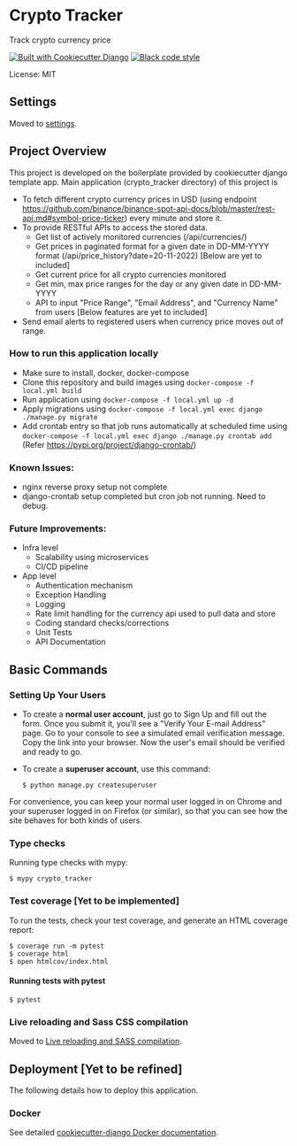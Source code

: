 # Crypto Tracker

Track crypto currency price

[![Built with Cookiecutter Django](https://img.shields.io/badge/built%20with-Cookiecutter%20Django-ff69b4.svg?logo=cookiecutter)](https://github.com/cookiecutter/cookiecutter-django/)
[![Black code style](https://img.shields.io/badge/code%20style-black-000000.svg)](https://github.com/ambv/black)

License: MIT

## Settings

Moved to [settings](http://cookiecutter-django.readthedocs.io/en/latest/settings.html).

## Project Overview

This project is developed on the boilerplate provided by cookiecutter django template app.
Main application (crypto_tracker directory) of this project is
 - To fetch different crypto currency prices in USD (using endpoint https://github.com/binance/binance-spot-api-docs/blob/master/rest-api.md#symbol-price-ticker) every minute and store it.
 - To provide RESTful APIs to access the stored data.
    - Get list of actively monitored currencies (/api/currencies/)
    - Get prices in paginated format for a given date in DD-MM-YYYY format (/api/price_history?date=20-11-2022)
    [Below are yet to included]
    - Get current price for all crypto currencies monitored
    - Get min, max price ranges for the day or any given date in DD-MM-YYYY
    - API to input "Price Range", "Email Address", and "Currency Name" from users
 [Below features are yet to included]
 - Send email alerts to registered users when currency price moves out of range.

### How to run this application locally
 - Make sure to install, docker, docker-compose
 - Clone this repository and build images using  `docker-compose -f local.yml build`
 - Run application using `docker-compose -f local.yml up -d`
 - Apply migrations using `docker-compose -f local.yml exec django ./manage.py migrate`
 - Add crontab entry so that job runs automatically at scheduled time using `docker-compose -f local.yml exec django ./manage.py crontab add` (Refer https://pypi.org/project/django-crontab/)

### Known Issues:
 - nginx reverse proxy setup not complete
 - django-crontab setup completed but cron job not running. Need to debug.

### Future Improvements:
 - Infra level
    - Scalability using microservices
    - CI/CD pipeline
 - App level
    - Authentication mechanism
    - Exception Handling
    - Logging
    - Rate limit handling for the currency api used to pull data and store
    - Coding standard checks/corrections
    - Unit Tests
    - API Documentation

## Basic Commands

### Setting Up Your Users

-   To create a **normal user account**, just go to Sign Up and fill out the form. Once you submit it, you'll see a "Verify Your E-mail Address" page. Go to your console to see a simulated email verification message. Copy the link into your browser. Now the user's email should be verified and ready to go.

-   To create a **superuser account**, use this command:

        $ python manage.py createsuperuser

For convenience, you can keep your normal user logged in on Chrome and your superuser logged in on Firefox (or similar), so that you can see how the site behaves for both kinds of users.

### Type checks

Running type checks with mypy:

    $ mypy crypto_tracker

### Test coverage [Yet to be implemented]

To run the tests, check your test coverage, and generate an HTML coverage report:

    $ coverage run -m pytest
    $ coverage html
    $ open htmlcov/index.html

#### Running tests with pytest

    $ pytest

### Live reloading and Sass CSS compilation

Moved to [Live reloading and SASS compilation](https://cookiecutter-django.readthedocs.io/en/latest/developing-locally.html#sass-compilation-live-reloading).

## Deployment [Yet to be refined]

The following details how to deploy this application.

### Docker

See detailed [cookiecutter-django Docker documentation](http://cookiecutter-django.readthedocs.io/en/latest/deployment-with-docker.html).
